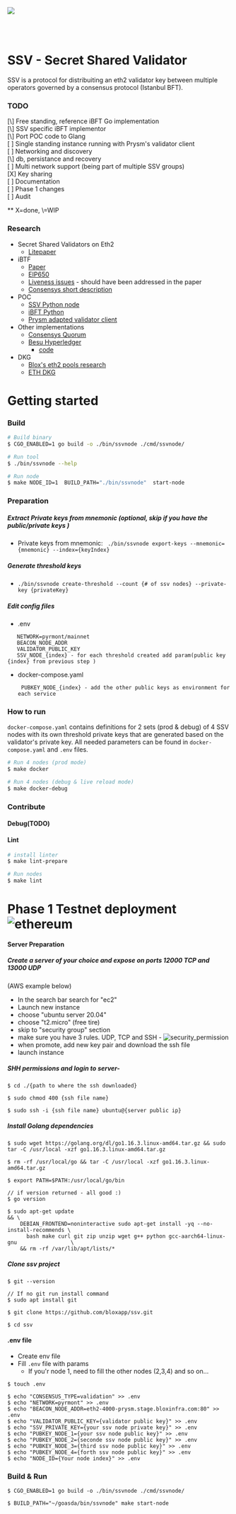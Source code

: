 [<img src="./internals/img/bloxstaking_header_image.png" >](https://www.bloxstaking.com/)

<br>
<br>

# SSV - Secret Shared Validator

SSV is a protocol for distribuiting an eth2 validator key between multiple operators governed by a consensus protocol (Istanbul BFT).

### TODO
[\\] Free standing, reference iBFT Go implementation\
[\\] SSV specific iBFT implementor\
[\\] Port POC code to Glang\
[ ] Single standing instance running with Prysm's validator client\
[ ] Networking and discovery\
[\\] db, persistance and recovery\
[ ] Multi network support (being part of multiple SSV groups)\
[X] Key sharing\
[ ] Documentation\
[ ] Phase 1 changes\
[ ] Audit

** X=done, \\=WIP


### Research
- Secret Shared Validators on Eth2
    - [Litepaper](https://medium.com/coinmonks/eth2-secret-shared-validators-85824df8cbc0)
- iBTF
    - [Paper](https://arxiv.org/pdf/2002.03613.pdf)
    - [EIP650](https://github.com/ethereum/EIPs/issues/650)
    - [Liveness issues](https://github.com/ConsenSys/quorum/issues/305) - should have been addressed in the paper
    - [Consensys short description](https://docs.goquorum.consensys.net/en/stable/Concepts/Consensus/IBFT/)
- POC
    - [SSV Python node](https://github.com/dankrad/python-ssv)
    - [iBFT Python](https://github.com/dankrad/python-ibft)
    - [Prysm adapted validator client](https://github.com/alonmuroch/prysm/tree/ssv)
- Other implementations
    - [Consensys Quorum](https://github.com/ConsenSys/quorum)   
    - [Besu Hyperledger](https://besu.hyperledger.org/en/stable/HowTo/Configure/Consensus-Protocols/IBFT/)
        - [code]( https://github.com/hyperledger/besu/tree/master/consensus/ibft)
- DKG
    - [Blox's eth2 pools research](https://github.com/bloxapp/eth2-staking-pools-research)
    - [ETH DKG](https://github.com/PhilippSchindler/ethdkg)


# Getting started
### Build
```bash
# Build binary
$ CGO_ENABLED=1 go build -o ./bin/ssvnode ./cmd/ssvnode/

# Run tool
$ ./bin/ssvnode --help

# Run node
$ make NODE_ID=1  BUILD_PATH="./bin/ssvnode"  start-node

```
    
### Preparation
##### Extract Private keys from mnemonic (optional, skip if you have the public/private keys ) 
- Private keys from mnemonic: ` ./bin/ssvnode export-keys --mnemonic={mnemonic} --index={keyIndex}`

##### Generate threshold keys
- `./bin/ssvnode create-threshold --count {# of ssv nodes} --private-key {privateKey}`
   
##### Edit config files
- .env
```
   NETWORK=pyrmont/mainnet
   BEACON_NODE_ADDR
   VALIDATOR_PUBLIC_KEY
   SSV_NODE_{index} - for each threshold created add param(public key {index} from previous step )
```
- docker-compose.yaml

  ` PUBKEY_NODE_{index} - add the other public keys as environment for each service`    

### How to run

`docker-compose.yaml` contains definitions for 2 sets (prod & debug) of 4 SSV nodes with its own threshold private keys that are generated based on the 
validator's private key. All needed parameters can be found in `docker-compose.yaml` and `.env` files.


```bash 
# Run 4 nodes (prod mode)
$ make docker

# Run 4 nodes (debug & live reload mode) 
$ make docker-debug
```    

### Contribute
#### Debug(TODO)
#### Lint
```bash 
# install linter
$ make lint-prepare

# Run nodes
$ make lint
```

# Phase 1 Testnet deployment  ![ethereum](/github/resources/ethereum.gif)

#### Server Preparation
##### Create a server of your choice and expose on ports 12000 TCP and 13000 UDP
(AWS example below)
- In the search bar search for "ec2"
- Launch new instance
- choose "ubuntu server 20.04"
- choose "t2.micro" (free tire)
- skip to "security group" section
- make sure you have 3 rules. UDP, TCP and SSH -
![security_permission](/github/resources/security_permission.png)
- when promote, add new key pair and download the ssh file 
- launch instance

##### SHH permissions and login to server-  
```
$ cd ./{path to where the ssh downloaded}

$ sudo chmod 400 {ssh file name}

$ sudo ssh -i {ssh file name} ubuntu@{server public ip}
```

##### Install Golang dependencies 
```
$ sudo wget https://golang.org/dl/go1.16.3.linux-amd64.tar.gz && sudo tar -C /usr/local -xzf go1.16.3.linux-amd64.tar.gz

$ rm -rf /usr/local/go && tar -C /usr/local -xzf go1.16.3.linux-amd64.tar.gz

$ export PATH=$PATH:/usr/local/go/bin

// if version returned - all good :)
$ go version

$ sudo apt-get update                                                        && \
    DEBIAN_FRONTEND=noninteractive sudo apt-get install -yq --no-install-recommends \
      bash make curl git zip unzip wget g++ python gcc-aarch64-linux-gnu                 \
    && rm -rf /var/lib/apt/lists/*
```

##### Clone ssv project 
```
$ git --version

// If no git run install command
$ sudo apt install git

$ git clone https://github.com/bloxapp/ssv.git

$ cd ssv
```

#### .env file

 - Create env file 
 - Fill `.env` file with params
    * If you'r node 1, need to fill the other nodes (2,3,4) and so on...     
```
$ touch .env
 
$ echo "CONSENSUS_TYPE=validation" >> .env
$ echo "NETWORK=pyrmont" >> .env
$ echo "BEACON_NODE_ADDR=eth2-4000-prysm.stage.bloxinfra.com:80" >> .env
$ echo "VALIDATOR_PUBLIC_KEY={validator public key}" >> .env
$ echo "SSV_PRIVATE_KEY={your ssv node private key}" >> .env
$ echo "PUBKEY_NODE_1={your ssv node public key}" >> .env
$ echo "PUBKEY_NODE_2={seconde ssv node public key}" >> .env
$ echo "PUBKEY_NODE_3={third ssv node public key}" >> .env
$ echo "PUBKEY_NODE_4={forth ssv node public key}" >> .env
$ echo "NODE_ID={Your node index}" >> .env
```

### Build & Run
```
$ CGO_ENABLED=1 go build -o ./bin/ssvnode ./cmd/ssvnode/

$ BUILD_PATH="~/goasda/bin/ssvnode" make start-node
```  